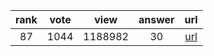 
| rank | vote | view | answer | url |
|:-:|:-:|:-:|:-:|:-:|
|87|1044|1188982|30| [url](http://stackoverflow.com/questions/3964681/find-all-files-in-a-directory-with-extension-txt-in-python) |

